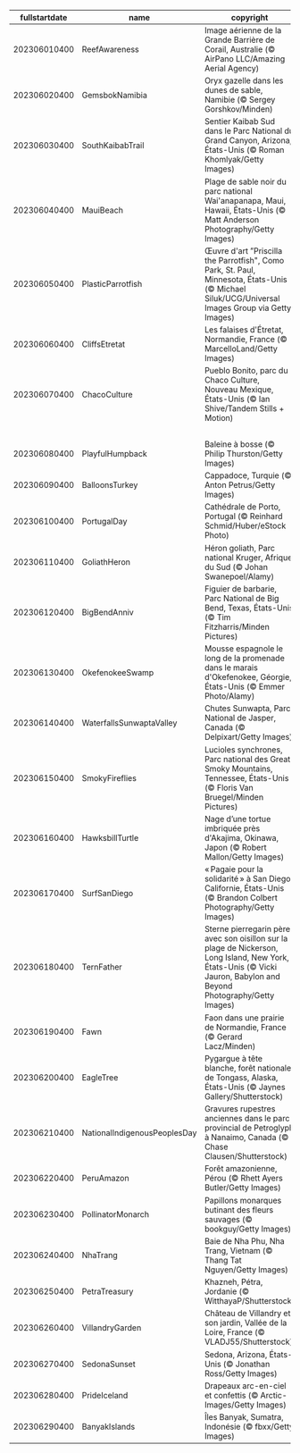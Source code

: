 |fullstartdate|name|copyright|title|image|
|--|--|--|--|--|
202306010400|ReefAwareness|Image aérienne de la Grande Barrière de Corail, Australie (© AirPano LLC/Amazing Aerial Agency)|Du bleu à perte de vue|![](/fr-CA/2023/06/202306010400ReefAwareness.jpg)|
202306020400|GemsbokNamibia|Oryx gazelle dans les dunes de sable, Namibie (© Sergey Gorshkov/Minden)|L’oryx de l’extrême|![](/fr-CA/2023/06/202306020400GemsbokNamibia.jpg)|
202306030400|SouthKaibabTrail|Sentier Kaibab Sud dans le Parc National du Grand Canyon, Arizona, États-Unis (© Roman Khomlyak/Getty Images)|Un canyon mythique|![](/fr-CA/2023/06/202306030400SouthKaibabTrail.jpg)|
202306040400|MauiBeach|Plage de sable noir du parc national Wai'anapanapa, Maui, Hawaii, États-Unis (© Matt Anderson Photography/Getty Images)|Sable noir et paradis tropical|![](/fr-CA/2023/06/202306040400MauiBeach.jpg)|
202306050400|PlasticParrotfish|Œuvre d'art ”Priscilla the Parrotfish", Como Park, St. Paul, Minnesota, États-Unis (© Michael Siluk/UCG/Universal Images Group via Getty Images)|Construire ensemble un avenir meilleur|![](/fr-CA/2023/06/202306050400PlasticParrotfish.jpg)|
202306060400|CliffsEtretat|Les falaises d'Étretat, Normandie, France (© MarcelloLand/Getty Images)|Commémorer pour ne pas oublier|![](/fr-CA/2023/06/202306060400CliffsEtretat.jpg)|
202306070400|ChacoCulture|Pueblo Bonito, parc du Chaco Culture, Nouveau Mexique, États-Unis (© Ian Shive/Tandem Stills + Motion)|Si ces murs pouvaient parler...|![](/fr-CA/2023/06/202306070400ChacoCulture.jpg)|
||||![](/fr-CA/2023/06/.jpg)|
202306080400|PlayfulHumpback|Baleine à bosse (© Philip Thurston/Getty Images)|Le doux chant des baleines|![](/fr-CA/2023/06/202306080400PlayfulHumpback.jpg)|
202306090400|BalloonsTurkey|Cappadoce, Turquie (© Anton Petrus/Getty Images)|Monter dans le ciel avec le soleil|![](/fr-CA/2023/06/202306090400BalloonsTurkey.jpg)|
202306100400|PortugalDay|Cathédrale de Porto, Portugal (© Reinhard Schmid/Huber/eStock Photo)|Teintes bleues et scènes sur céramique de Porto|![](/fr-CA/2023/06/202306100400PortugalDay.jpg)|
202306110400|GoliathHeron|Héron goliath, Parc national Kruger, Afrique du Sud (© Johan Swanepoel/Alamy)|Prêt à chasser!|![](/fr-CA/2023/06/202306110400GoliathHeron.jpg)|
202306120400|BigBendAnniv|Figuier de barbarie, Parc National de Big Bend, Texas, États-Unis (© Tim Fitzharris/Minden Pictures)|C’est l’anniversaire de Big Bend!|![](/fr-CA/2023/06/202306120400BigBendAnniv.jpg)|
202306130400|OkefenokeeSwamp|Mousse espagnole le long de la promenade dans le marais d'Okefenokee, Géorgie, États-Unis (© Emmer Photo/Alamy)|Osez vous aventurer dans ce marais|![](/fr-CA/2023/06/202306130400OkefenokeeSwamp.jpg)|
202306140400|WaterfallsSunwaptaValley|Chutes Sunwapta, Parc National de Jasper, Canada (© Delpixart/Getty Images)|Libre et sauvage comme une chute d’eau|![](/fr-CA/2023/06/202306140400WaterfallsSunwaptaValley.jpg)|
202306150400|SmokyFireflies|Lucioles synchrones, Parc national des Great Smoky Mountains, Tennessee, États-Unis (© Floris Van Bruegel/Minden Pictures)|Brillez, petites fées!|![](/fr-CA/2023/06/202306150400SmokyFireflies.jpg)|
202306160400|HawksbillTurtle|Nage d’une tortue imbriquée près d'Akajima, Okinawa, Japon (© Robert Mallon/Getty Images)|La tortue, doyenne des océans|![](/fr-CA/2023/06/202306160400HawksbillTurtle.jpg)|
202306170400|SurfSanDiego|« Pagaie pour la solidarité » à San Diego, Californie, États-Unis (© Brandon Colbert Photography/Getty Images)|Surf power!|![](/fr-CA/2023/06/202306170400SurfSanDiego.jpg)|
202306180400|TernFather|Sterne pierregarin père avec son oisillon sur la plage de Nickerson, Long Island, New York, États-Unis (© Vicki Jauron, Babylon and Beyond Photography/Getty Images)|Bonne fête à tous les papas!|![](/fr-CA/2023/06/202306180400TernFather.jpg)|
202306190400|Fawn|Faon dans une prairie de Normandie, France (© Gerard Lacz/Minden)|Et hop, un petit bond!|![](/fr-CA/2023/06/202306190400Fawn.jpg)|
202306200400|EagleTree|Pygargue à tête blanche, forêt nationale de Tongass, Alaska, États-Unis (© Jaynes Gallery/Shutterstock)|Une icône de la nature américaine|![](/fr-CA/2023/06/202306200400EagleTree.jpg)|
202306210400|NationalIndigenousPeoplesDay|Gravures rupestres anciennes dans le parc provincial de Petroglyph à Nanaimo, Canada (© Chase Clausen/Shutterstock)|Relier le passé à l’avenir|![](/fr-CA/2023/06/202306210400NationalIndigenousPeoplesDay.jpg)|
202306220400|PeruAmazon|Forêt amazonienne, Pérou (© Rhett Ayers Butler/Getty Images)|Un monde extraordinaire se cache ici|![](/fr-CA/2023/06/202306220400PeruAmazon.jpg)|
202306230400|PollinatorMonarch|Papillons monarques butinant des fleurs sauvages (© bookguy/Getty Images)|La symphonie chromatique des papillons|![](/fr-CA/2023/06/202306230400PollinatorMonarch.jpg)|
202306240400|NhaTrang|Baie de Nha Phu, Nha Trang, Vietnam (© Thang Tat Nguyen/Getty Images)|La beauté à l’état pur|![](/fr-CA/2023/06/202306240400NhaTrang.jpg)|
202306250400|PetraTreasury|Khazneh, Pétra, Jordanie (© WitthayaP/Shutterstock)|Pétra, la belle endormie du désert|![](/fr-CA/2023/06/202306250400PetraTreasury.jpg)|
202306260400|VillandryGarden|Château de Villandry et son jardin, Vallée de la Loire, France (© VLADJ55/Shutterstock)|C’est un jardin extraordinaire!|![](/fr-CA/2023/06/202306260400VillandryGarden.jpg)|
202306270400|SedonaSunset|Sedona, Arizona, États-Unis (© Jonathan Ross/Getty Images)|Le pays de la roche rouge|![](/fr-CA/2023/06/202306270400SedonaSunset.jpg)|
202306280400|PrideIceland|Drapeaux arc-en-ciel et confettis (© Arctic-Images/Getty Images)|Joie et fierté!|![](/fr-CA/2023/06/202306280400PrideIceland.jpg)|
202306290400|BanyakIslands|Îles Banyak, Sumatra, Indonésie (© fbxx/Getty Images)|Les tropiques sont en fête!|![](/fr-CA/2023/06/202306290400BanyakIslands.jpg)|
